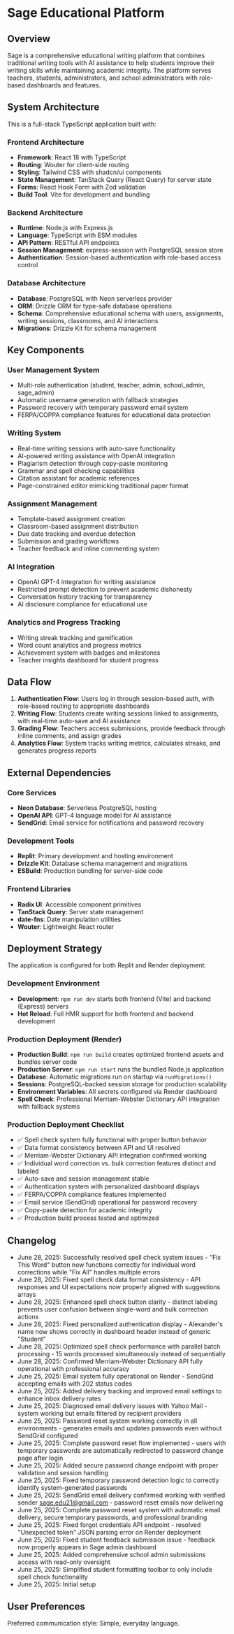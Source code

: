 # Sage Educational Platform

## Overview

Sage is a comprehensive educational writing platform that combines traditional writing tools with AI assistance to help students improve their writing skills while maintaining academic integrity. The platform serves teachers, students, administrators, and school administrators with role-based dashboards and features.

## System Architecture

This is a full-stack TypeScript application built with:

### Frontend Architecture
- **Framework**: React 18 with TypeScript
- **Routing**: Wouter for client-side routing
- **Styling**: Tailwind CSS with shadcn/ui components
- **State Management**: TanStack Query (React Query) for server state
- **Forms**: React Hook Form with Zod validation
- **Build Tool**: Vite for development and bundling

### Backend Architecture
- **Runtime**: Node.js with Express.js
- **Language**: TypeScript with ESM modules
- **API Pattern**: RESTful API endpoints
- **Session Management**: express-session with PostgreSQL session store
- **Authentication**: Session-based authentication with role-based access control

### Database Architecture
- **Database**: PostgreSQL with Neon serverless provider
- **ORM**: Drizzle ORM for type-safe database operations
- **Schema**: Comprehensive educational schema with users, assignments, writing sessions, classrooms, and AI interactions
- **Migrations**: Drizzle Kit for schema management

## Key Components

### User Management System
- Multi-role authentication (student, teacher, admin, school_admin, sage_admin)
- Automatic username generation with fallback strategies
- Password recovery with temporary password email system
- FERPA/COPPA compliance features for educational data protection

### Writing System
- Real-time writing sessions with auto-save functionality
- AI-powered writing assistance with OpenAI integration
- Plagiarism detection through copy-paste monitoring
- Grammar and spell checking capabilities
- Citation assistant for academic references
- Page-constrained editor mimicking traditional paper format

### Assignment Management
- Template-based assignment creation
- Classroom-based assignment distribution
- Due date tracking and overdue detection
- Submission and grading workflows
- Teacher feedback and inline commenting system

### AI Integration
- OpenAI GPT-4 integration for writing assistance
- Restricted prompt detection to prevent academic dishonesty
- Conversation history tracking for transparency
- AI disclosure compliance for educational use

### Analytics and Progress Tracking
- Writing streak tracking and gamification
- Word count analytics and progress metrics
- Achievement system with badges and milestones
- Teacher insights dashboard for student progress

## Data Flow

1. **Authentication Flow**: Users log in through session-based auth, with role-based routing to appropriate dashboards
2. **Writing Flow**: Students create writing sessions linked to assignments, with real-time auto-save and AI assistance
3. **Grading Flow**: Teachers access submissions, provide feedback through inline comments, and assign grades
4. **Analytics Flow**: System tracks writing metrics, calculates streaks, and generates progress reports

## External Dependencies

### Core Services
- **Neon Database**: Serverless PostgreSQL hosting
- **OpenAI API**: GPT-4 language model for AI assistance
- **SendGrid**: Email service for notifications and password recovery

### Development Tools
- **Replit**: Primary development and hosting environment
- **Drizzle Kit**: Database schema management and migrations
- **ESBuild**: Production bundling for server-side code

### Frontend Libraries
- **Radix UI**: Accessible component primitives
- **TanStack Query**: Server state management
- **date-fns**: Date manipulation utilities
- **Wouter**: Lightweight React router

## Deployment Strategy

The application is configured for both Replit and Render deployment:

### Development Environment
- **Development**: `npm run dev` starts both frontend (Vite) and backend (Express) servers
- **Hot Reload**: Full HMR support for both frontend and backend development

### Production Deployment (Render)
- **Production Build**: `npm run build` creates optimized frontend assets and bundles server code
- **Production Server**: `npm run start` runs the bundled Node.js application
- **Database**: Automatic migrations run on startup via `runMigrations()`
- **Sessions**: PostgreSQL-backed session storage for production scalability
- **Environment Variables**: All secrets configured via Render dashboard
- **Spell Check**: Professional Merriam-Webster Dictionary API integration with fallback systems

### Production Deployment Checklist
- ✅ Spell check system fully functional with proper button behavior
- ✅ Data format consistency between API and UI resolved
- ✅ Merriam-Webster Dictionary API integration confirmed working
- ✅ Individual word correction vs. bulk correction features distinct and labeled
- ✅ Auto-save and session management stable
- ✅ Authentication system with personalized dashboard displays
- ✅ FERPA/COPPA compliance features implemented
- ✅ Email service (SendGrid) operational for password recovery
- ✅ Copy-paste detection for academic integrity
- ✅ Production build process tested and optimized

## Changelog

- June 28, 2025: Successfully resolved spell check system issues - "Fix This Word" button now functions correctly for individual word corrections while "Fix All" handles multiple errors
- June 28, 2025: Fixed spell check data format consistency - API responses and UI expectations now properly aligned with suggestions arrays
- June 28, 2025: Enhanced spell check button clarity - distinct labeling prevents user confusion between single-word and bulk correction actions
- June 28, 2025: Fixed personalized authentication display - Alexander's name now shows correctly in dashboard header instead of generic "Student"
- June 28, 2025: Optimized spell check performance with parallel batch processing - 15 words processed simultaneously instead of sequentially
- June 28, 2025: Confirmed Merriam-Webster Dictionary API fully operational with professional accuracy
- June 25, 2025: Email system fully operational on Render - SendGrid accepting emails with 202 status codes
- June 25, 2025: Added delivery tracking and improved email settings to enhance inbox delivery rates
- June 25, 2025: Diagnosed email delivery issues with Yahoo Mail - system working but emails filtered by recipient providers
- June 25, 2025: Password reset system working correctly in all environments - generates emails and updates passwords even without SendGrid configured
- June 25, 2025: Complete password reset flow implemented - users with temporary passwords are automatically redirected to password change page after login
- June 25, 2025: Added secure password change endpoint with proper validation and session handling
- June 25, 2025: Fixed temporary password detection logic to correctly identify system-generated passwords
- June 25, 2025: SendGrid email delivery confirmed working with verified sender sage.edu21@gmail.com - password reset emails now delivering
- June 25, 2025: Complete password reset system with automatic email delivery, secure temporary passwords, and professional branding
- June 25, 2025: Fixed forgot credentials API endpoint - resolved "Unexpected token" JSON parsing error on Render deployment
- June 25, 2025: Fixed student feedback submission issue - feedback now properly appears in Sage admin dashboard
- June 25, 2025: Added comprehensive school admin submissions access with read-only oversight
- June 25, 2025: Simplified student formatting toolbar to only include spell check functionality
- June 25, 2025: Initial setup

## User Preferences

Preferred communication style: Simple, everyday language.